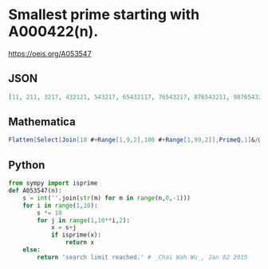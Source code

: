 # Smallest prime starting with A000422\(n\)\.
https://oeis.org/A053547
## JSON
```JSON
[11, 211, 3217, 432121, 543217, 65432117, 76543217, 876543211, 9876543211, 1098765432101, 11109876543211, 12111098765432101, 1312111098765432139, 141312111098765432113, 15141312111098765432173]
```
## Mathematica
```Mathematica
Flatten[Select[Join[10 #+Range[1,9,2],100 #+Range[1,99,2]],PrimeQ,1]&/@ Table[FromDigits[Flatten[IntegerDigits/@Range[n,1,-1]]],{n,25}]] (* _Harvey P. Dale_, Nov 04 2011 *)
```
## Python
```Python
from sympy import isprime
def A053547(n):
    s = int(''.join(str(m) for m in range(n,0,-1)))
    for i in range(1,10):
        s *= 10
        for j in range(1,10**i,2):
            x = s+j
            if isprime(x):
                return x
    else:
        return 'search limit reached.' # _Chai Wah Wu_, Jan 02 2015
```
